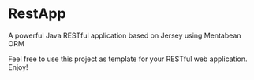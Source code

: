 # RestApp
A powerful Java RESTful application based on Jersey using Mentabean ORM

Feel free to use this project as template for your RESTful web application.
Enjoy!
